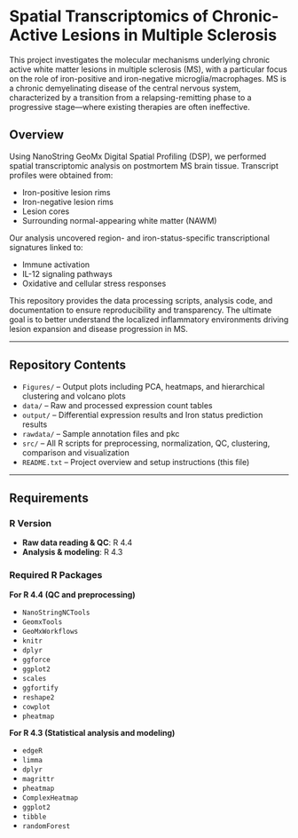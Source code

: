 # Spatial Transcriptomics of Chronic-Active Lesions in Multiple Sclerosis

This project investigates the molecular mechanisms underlying chronic active white matter lesions in multiple sclerosis (MS), with a particular focus on the role of iron-positive and iron-negative microglia/macrophages. MS is a chronic demyelinating disease of the central nervous system, characterized by a transition from a relapsing-remitting phase to a progressive stage—where existing therapies are often ineffective.

## Overview

Using NanoString GeoMx Digital Spatial Profiling (DSP), we performed spatial transcriptomic analysis on postmortem MS brain tissue. Transcript profiles were obtained from:

- Iron-positive lesion rims  
- Iron-negative lesion rims  
- Lesion cores  
- Surrounding normal-appearing white matter (NAWM)

Our analysis uncovered region- and iron-status-specific transcriptional signatures linked to:

- Immune activation
- IL-12 signaling pathways
- Oxidative and cellular stress responses

This repository provides the data processing scripts, analysis code, and documentation to ensure reproducibility and transparency. The ultimate goal is to better understand the localized inflammatory environments driving lesion expansion and disease progression in MS.

---

## Repository Contents

- `Figures/` – Output plots including PCA, heatmaps, and hierarchical clustering and volcano plots
- `data/` – Raw and processed expression count tables
- `output/` – Differential expression results and Iron status prediction results
- `rawdata/` – Sample annotation files and pkc
- `src/` – All R scripts for preprocessing, normalization, QC, clustering, comparison and visualization
- `README.txt` – Project overview and setup instructions (this file)

---

## Requirements

### R Version

- **Raw data reading & QC**: R 4.4  
- **Analysis & modeling**: R 4.3

### Required R Packages

**For R 4.4 (QC and preprocessing)**  
- `NanoStringNCTools`  
- `GeomxTools`  
- `GeoMxWorkflows`  
- `knitr`  
- `dplyr`  
- `ggforce`  
- `ggplot2`  
- `scales`  
- `ggfortify`  
- `reshape2`  
- `cowplot`  
- `pheatmap`  

**For R 4.3 (Statistical analysis and modeling)**  
- `edgeR`  
- `limma`  
- `dplyr`  
- `magrittr`  
- `pheatmap`  
- `ComplexHeatmap`  
- `ggplot2`  
- `tibble`  
- `randomForest`  
